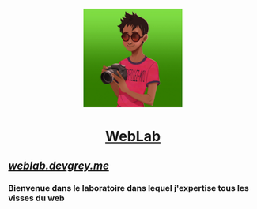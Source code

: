 <a href="https://weblab.devgrey.me"><p align="center"><img src="logo.jpg" height="200"></p></a>

<a href="https://weblab.devgrey.me"><h1 align="center">WebLab</h1></a>

## [***weblab.devgrey.me***](weblab.devgrey.me)
### Bienvenue dans le laboratoire dans lequel j'expertise tous les visses du web
